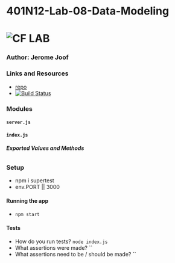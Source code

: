 # 401N12-Lab-08-Data-Modeling
![CF](http://i.imgur.com/7v5ASc8.png) LAB
=================================================

### Author: Jerome Joof

### Links and Resources
* [repo](https://github.com/jjblues86/401N12-Lab-08-Data-Modeling)
* [![Build Status](https://travis-ci.com/jjblues86/401N12-Lab-08-Data-Modeling.svg?branch=master)](https://travis-ci.com/jjblues86/401N12-Lab-08-Data-Modeling)



### Modules
#### `server.js`
#### `index.js`
##### Exported Values and Methods

###### 



### Setup
* npm i supertest
* env.PORT || 3000


#### Running the app
* `npm start`

#### Tests
* How do you run tests?
`node index.js`
* What assertions were made?
``
* What assertions need to be / should be made?
``

